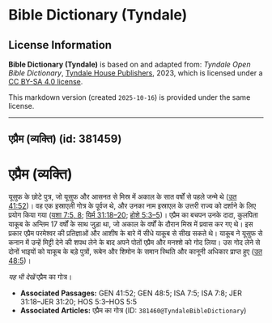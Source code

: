 # Bible Dictionary (Tyndale)

## License Information

**Bible Dictionary (Tyndale)** is based on and adapted from: _Tyndale Open Bible Dictionary_, [Tyndale House Publishers](https://tyndaleopenresources.com/), 2023, which is licensed under a [CC BY-SA 4.0 license](https://creativecommons.org/licenses/by-sa/4.0/legalcode.en).

This markdown version (created `2025-10-16`) is provided under the same license.



--------------------------------

## एप्रैम (व्यक्ति) (id: 381459)

एप्रैम (व्यक्ति)
================

यूसुफ के छोटे पुत्र, जो यूसुफ और आसनत से मिस्र में अकाल के सात वर्षों से पहले जन्मे थे ([उत 41:52](https://ref.ly/Gen41:52))। वह एक इस्राएली गोत्र के पूर्वज थे, और उनका नाम इस्राएल के उत्तरी राज्य को दर्शाने के लिए प्रयोग किया गया ([यशा 7:5, 8](https://ref.ly/Isa7:5,Isa7:8); [यिर्म 31:18–20](https://ref.ly/Jer31:18-Jer31:20); [होशे 5:3–5](https://ref.ly/Hos5:3-Hos5:5))। एप्रैम का बचपन उनके दादा, कुलपिता याकूब के अन्तिम 17 वर्षों के साथ जुड़ा था, जो अकाल के वर्षों के दौरान मिस्र में प्रवास कर गए थे। इस प्रकार एप्रैम परमेश्वर की प्रतिज्ञाओं और आशीष के बारे में सीधे याकूब से सीख सकते थे। याकूब ने यूसुफ से कनान में उन्हें मिट्टी देने की शपथ लेने के बाद अपने पोतों एप्रैम और मनश्शे को गोद लिया। उस गोद लेने से दोनों भाइयों को याकूब के बड़े पुत्रों, रूबेन और शिमोन के समान स्थिति और कानूनी अधिकार प्राप्त हुए ([उत 48:5](https://ref.ly/Gen48:5))।

*यह भी देखें* एप्रैम का गोत्र।

* **Associated Passages:** GEN 41:52; GEN 48:5; ISA 7:5; ISA 7:8; JER 31:18–JER 31:20; HOS 5:3–HOS 5:5
* **Associated Articles:** एप्रैम का गोत्र  (ID: `381460@TyndaleBibleDictionary`)

